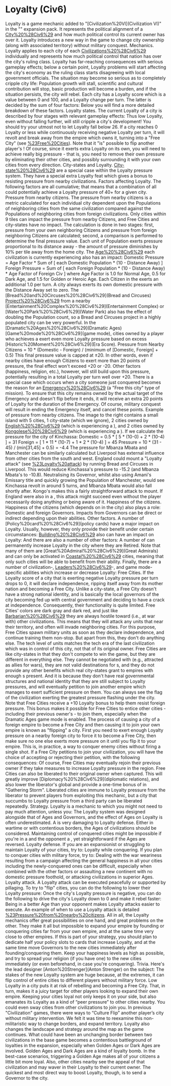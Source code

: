 # Loyalty (Civ6)

Loyalty is a game mechanic added to "[Civilization%20VI](Civilization VI)" in the "" expansion pack. It represents the political alignment of a [City%20%28Civ6%29](city) and how much political control its current owner has over it. Loyalty introduces a new way in the game to change city ownership (along with associated territory) without military conquest.
Mechanics.
Loyalty applies to each city of each [Civilizations%20%28Civ6%29](civilization) individually and represents how much political control that nation has over the city's ruling class. Loyalty has far-reaching consequences with serious gameplay effects; below a certain point, Loyalty problems will start affecting the city's economy as the ruling class starts disagreeing with local government officials. The situation may become so serious as to completely cripple city life: Population growth will stall, scientific and cultural contribution will stop, basic production will become a burden, and if the situation persists, the city will rebel.
Each city has a Loyalty score which is a value between 0 and 100, and a Loyalty change per turn. The latter is decided by the sum of four factors:
Below you will find a more detailed breakdown of these factors.
Loyalty states.
The current Loyalty of a city is described by four stages with relevant gameplay effects:
Thus low Loyalty, even without falling further, will still cripple a city's development! You should try your utmost not to let Loyalty fall below 26.
If a city reaches 0 Loyalty or less while continuously receiving negative Loyalty per turn, it will revolt and break away from the empire which owns it, turning into a "Free City" (see [%23Free%20Cities](below)).
Note that it "is" possible to flip another player's ! Of course, since it exerts extra Loyalty on its own, you will need to achieve really big pressure - that is, you need to remove their own pressure by eliminating their other cities, and possibly surrounding it with your own cities from every direction.
City-states and Loyalty.
[City-state%20%28Civ6%29](City-states) are a special case within the Loyalty pressure system. They have a special extra Loyalty feat which gives a bonus to resisting pressure from nearby civilizations.
Factors affecting Loyalty.
The following factors are all cumulative; that means that a combination of all could potentially achieve a Loyalty pressure of 40+ for a given city.
Pressure from nearby citizens.
The pressure from nearby citizens is a metric calculated for each individual city dependent upon the Populations of neighboring cities from the same civilization compared against the Populations of neighboring cities from foreign civilizations. Only cities within 9 tiles can impact the pressure from nearby Citizens, and Free Cities and city-states have no impact.
The calculation is done in two stages: first, pressure from your own neighboring Citizens and pressure from foreign neighboring Citizens are calculated; second, a comparison is performed to determine the final pressure value. Each unit of Population exerts pressure proportional to its distance away - the amount of pressure diminishes by 10% per tile away from the home city. The [Age%20%28Civ6%29](Age) each civilization is currently experiencing also has an impact:
 Domestic Pressure = Age Factor * Sum of [ each Domestic Population * (10 - Distance Away) ]
 Foreign Pressure = Sum of [ each Foreign Population * (10 - Distance Away) * Age Factor of Foreign Civ ]
where Age Factor is 1.0 for Normal Age, 0.5 for Dark Age, and 1.5 for Golden or Heroic Age. Each Citizen in the exerts an additional 1.0 per turn. A city always exerts its own domestic pressure with the Distance Away set to zero. The [Bread%20and%20Circuses%20%28Civ6%29](Bread and Circuses) [Project%20%28Civ6%29](project) from a nearby [Entertainment%20Complex%20%28Civ6%29](Entertainment Complex) or [Water%20Park%20%28Civ6%29](Water Park) also has the effect of doubling the Population count, so a Bread and Circuses project in a highly populated city can be very powerful. In the [Dramatic%20Ages%20%28Civ6%29](Dramatic Ages) [Game%20mode%20%28Civ6%29](game mode), cities owned by a player who achieves a exert even more Loyalty pressure based on excess [Historic%20Moment%20%28Civ6%29](Era Score).
 Pressure from Nearby Citizens = 10 * (Domestic - Foreign) / (minimum of [Domestic, Foreign] + 0.5)
This final pressure value is capped at ±20. In other words, even if nearby cities have enough Citizens to exert more than 20 points of pressure, the final effect won't exceed +20 or -20. Other factors (happiness, religion, etc.), however, will still build upon this pressure, potentially resulting in a total Loyalty per turn well over +20.
There is a special case which occurs when a city someone just conquered becomes the reason for an [Emergency%20%28Civ6%29](Emergency) (a "Free this city" type of mission). To ensure that this city remains owned by the actual target of the Emergency and doesn't flip before it ends, it will receive an extra 20 points of Loyalty for the duration of the Emergency. Of course, military conquest will result in ending the Emergency itself, and cancel these points.
Example of pressure from nearby citizens.
The image to the right contains a small island with 5 cities, 1 city-state (which we ignore), 2 cities owned by [English%20%28Civ6%29](England) (which is experiencing a ), and 2 cities owned by [Kongolese%20%28Civ6%29](Kongo) (which is experiencing a ). If we calculate the pressure for the city of Kinchassa:
 Domestic = 0.5 * [ 5 * (10-0) + 2 * (10-4) ] = 31
 Foreign = [ 1 * 11 * (10-7) + 1 * 2 * (10-4) ] = 45
 Pressure = 10 * (31 - 45) / (min[31,45] + 0.5) = -4.4
The pressure for Mbanza Mbata and Manchester can be similarly calculated but Liverpool has external influence from other cities from the south and west.
England could mount a "Loyalty attack" (see [%23Loyalty%20attack](below)) by running Bread and Circuses in Liverpool. This would reduce Kinchassa's pressure to -15.2 (and Mbanza Mbata's to -10.8). Neutralising its Governor, whilst also using Amani's Emissary title and quickly growing the Population of Manchester, would see Kinchassa revolt in around 5 turns, and Mbanza Mbata would also fall shortly after. Kongo's makes this a fairly straightforward attack to mount. If England were also in a , this attack might succeed even without the player necessarily doing anything or being aware of it.
Happiness of the citizens.
Happiness of the citizens (which depends on in the city) also plays a role:
Domestic and foreign Governors.
Impacts from Governors can be direct or indirect depending upon their abilities.
Other factors.
A number of [Policy%20card%20%28Civ6%29](policy cards) have a major impact on Loyalty. Usually, however, they only provide their benefit under certain circumstances:
[Building%20%28Civ6%29](Buildings) also can have an impact on Loyalty:
And there are also a number of other factors:
A number of can permanently increase Loyalty in the city where they are Retired. Note that many of them are [Great%20Admiral%20%28Civ6%29](Great Admirals) and can only be activated in [Coastal%20%28Civ6%29](coastal) cities, meaning that only such cities will be able to benefit from their ability.
Finally, there are a number of civilization-, [Leaders%20%28Civ6%29](leader)-, and game mode-specific abilities which increase or decrease Loyalty:
Free Cities.
If the Loyalty score of a city that is exerting negative Loyalty pressure per turn drops to 0, it will declare independence, ripping itself away from its mother nation and becoming a Free City. Unlike a city-state, a Free City doesn't have a strong national identity, and is basically the local governors of the city becoming fed up with central government and deciding to have a crack at independence. Consequently, their functionality is quite limited.
Free Cities' colors are dark gray and dark red, and just like [Barbarian%20%28Civ6%29](Barbarians) they are always hostile toward (i.e., at war with) other civilizations. This means that they will attack any units that near their territory, and often will invade neighboring cities. For this purpose, Free Cities spawn military units as soon as they declare independence, and continue training them non-stop. But apart from this, they don't do anything else. The tech level of units matches the tech era of the last civilization which was in control of this city, not that of its original owner.
Free Cities are like city-states in that they don't compete to win the game, but they are different in everything else. They cannot be negotiated with (e.g., attracted as allies for wars), they are not valid destinations for s, and they do not provide any other benefits which real city-states grant to empires with enough s present. And it is because they don't have real governmental structures and national identity that they are still subject to Loyalty pressures, and will eventually petition to join another empire which manages to exert sufficient pressure on them. You can always see the flag of the civilization exerting the greatest pressure flashing under the city.
Note that Free Cities receive a +10 Loyalty bonus to help them resist foreign pressure. This bonus makes it possible for Free Cities to entice other cities - including their previous owner's - to join them, especially when the Dramatic Ages game mode is enabled.
The process of causing a city of a foreign empire to become a Free City and then causing it to join your own empire is known as "flipping" a city. First you need to exert enough Loyalty pressure on a nearby foreign city to force it to become a Free City, then make sure no one else exerts more pressure on it until you flip it to your empire. This is, in practice, a way to conquer enemy cities without firing a single shot.
If a Free City petitions to join your civilization, you will have the choice of accepting or rejecting their petition, with the following consequences:
Of course, Free Cities may eventually rejoin their previous owner if they take measures to increase Loyalty pressure in the region.
Free Cities can also be liberated to their original owner when captured. This will greatly improve [Diplomacy%20%28Civ6%29](diplomatic relations), and also lower the liberator's global and provide a one-time bonus of in "Gathering Storm". Liberated cities are immune to Loyalty pressure from the liberator to prevent players from exploiting this mechanic, but a city that succumbs to Loyalty pressure from a third party can be liberated repeatedly.
Strategy.
Loyalty is a mechanic to which you might not need to pay much attention, unless you:
The Loyalty system was designed alongside that of Ages and Governors, and the effect of Ages on Loyalty is often underestimated. A is very damaging to Loyalty defense. Either in wartime or with contentious borders, the Ages of civilizations should be considered. Maintaining control of conquered cities might be impossible if you're in a and the opponent a , yet straightforward if the Ages are reversed.
Loyalty defense.
If you are an expansionist or struggling to maintain Loyalty of your cities, try to:
Loyalty while conquering.
If you plan to conquer cities with military force, try to:
Dealing with the war weariness resulting from a campaign affecting the general happiness in all your cities including the newly-conquered ones can be difficult, especially when combined with the other factors or assaulting a new continent with no domestic pressure foothold, or attacking civilizations in superior Ages.
Loyalty attack.
A Loyalty attack can be executed peacefully or supported by pillaging. To try to "flip" cities, you can do the following to lower their Loyalty pressure:
Once the city's Loyalty pressure is negative, you can do the following to drive the city's Loyalty down to 0 and make it rebel faster:
Being in a better Age than your opponent makes Loyalty attacks easier to execute. An example of when to use a Loyalty attack is detailed [%23Pressure%20from%20nearby%20citizens](above).
All in all, the Loyalty mechanics offer great possibilities on one hand, and great problems on the other. They make it all but impossible to expand your empire by founding or conquering cities far from your own empire, and at the same time very close to other empires. If this is part of your strategy, you should plan to dedicate half your policy slots to cards that increase Loyalty, and at the same time move Governors to the new cities immediately after founding/conquering them. Keep your happiness levels as high as possible, and try to spread your religion (if you have one) to the new cities immediately (or even beforehand, in case you're conquering).
Trivia.
Here's the lead designer [Anton%20Strenger](Anton Strenger) on the subject:
The stakes of the new Loyalty system are huge because, at the extremes, it can flip control of entire cities to different players without military force. Low Loyalty in a city puts it at risk of rebelling and becoming a Free City. That, in turn, makes it a juicy target for other players looking to expand their own empire. Keeping your cities loyal not only keeps it on your side, but also emanates its Loyalty as a kind of “peer pressure” to other cities nearby. You could even sway cities from other civilizations to join you.
In previous "Civilization" games, there were ways to “Culture Flip” another player’s city without military intervention. We felt it was time to reexamine this non-militaristic way to change borders, and expand territory.
Loyalty also changes the landscape and strategy around the map as the game continues. What could have been an unchanging border between two civilizations in the base game becomes a contentious battleground of loyalties in the expansion, especially when Golden Ages or Dark Ages are involved.
Golden Ages and Dark Ages are a kind of loyalty bomb. In the best-case scenarios, triggering a Golden Age makes all of your citizens a little bit more loyal. Also, other cities nearby see the appeal of that civilization and may waver in their Loyalty to their current owner. The quickest and most direct way to boost Loyalty, though, is to send a Governor to the city.